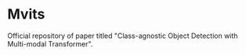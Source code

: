 # Mvits
Official repository of paper titled "Class-agnostic Object Detection with Multi-modal Transformer".
